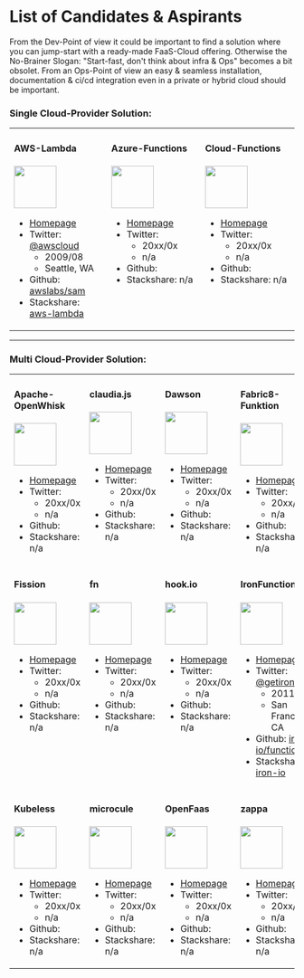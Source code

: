 # List of Candidates & Aspirants

From the Dev-Point of view it could be important to find a solution where you can jump-start with a ready-made FaaS-Cloud offering. Otherwise the No-Brainer Slogan: "Start-fast, don't think about infra & Ops" becomes a bit obsolet. From an Ops-Point of view an easy & seamless installation, documentation & ci/cd integration even in a private or hybrid cloud should be important.

### Single Cloud-Provider Solution:

<table><tr><td width="230" valign="top">

#### AWS-Lambda

<img src="https://img.stackshare.io/service/1909/aws-lambda.png" height="75"/>

- [Homepage](https://aws.amazon.com/lambda/?nc1=h_ls)
- Twitter: [@awscloud](https://twitter.com/awscloud)
  - 2009/08
  - Seattle, WA
- Github: [awslabs/sam](https://github.com/awslabs/serverless-application-model)
- Stackshare: [aws-lambda](https://stackshare.io/aws-lambda)

</td><td width="230" valign="top">

#### Azure-Functions

<img src="http://storage.googleapis.com/xebia-blog/1/2017/01/Azure-function.png" height="75"/>

- [Homepage]()
- Twitter: []()
  - 20xx/0x
  - n/a
- Github: []()
- Stackshare: n/a

</td><td width="230" valign="top">

#### Cloud-Functions

<img src="https://img.stackshare.io/service/6672/google-cloud-functions.png" height="75"/>

- [Homepage]()
- Twitter: []()
  - 20xx/0x
  - n/a
- Github: []()
- Stackshare: n/a

</td>
</tr></table>

---

### Multi Cloud-Provider Solution:

<table><tr><td width="230" valign="top">

#### Apache-OpenWhisk

<img src="" height="75"/>

- [Homepage]()
- Twitter: []()
  - 20xx/0x
  - n/a
- Github: []()
- Stackshare: n/a

</td><td width="230" valign="top">

#### claudia.js

<img src="" height="75"/>

- [Homepage]()
- Twitter: []()
  - 20xx/0x
  - n/a
- Github: []()
- Stackshare: n/a

</td><td width="230" valign="top">

#### Dawson

<img src="" height="75"/>

- [Homepage]()
- Twitter: []()
  - 20xx/0x
  - n/a
- Github: []()
- Stackshare: n/a

</td><td width="230" valign="top">

#### Fabric8-Funktion

<img src="" height="75"/>

- [Homepage]()
- Twitter: []()
  - 20xx/0x
  - n/a
- Github: []()
- Stackshare: n/a

</td></tr>
<tr><td width="230" valign="top">


#### Fission

<img src="" height="75"/>

- [Homepage]()
- Twitter: []()
  - 20xx/0x
  - n/a
- Github: []()
- Stackshare: n/a

</td><td width="230" valign="top">

#### fn

<img src="" height="75"/>

- [Homepage]()
- Twitter: []()
  - 20xx/0x
  - n/a
- Github: []()
- Stackshare: n/a

</td><td width="230" valign="top">

#### hook.io

<img src="" height="75"/>

- [Homepage]()
- Twitter: []()
  - 20xx/0x
  - n/a
- Github: []()
- Stackshare: n/a

</td><td width="230" valign="top">

#### IronFunctions

<img src="" height="75"/>

- [Homepage](https://www.iron.io/)
- Twitter: [@getiron](https://twitter.com/getiron)
  - 2011/12
  - San Francisco, CA
- Github: [iron-io/functions](https://github.com/iron-io/functions)
- Stackshare: [iron-io](https://stackshare.io/iron-io)

</td></tr><tr><td width="230" valign="top">


#### Kubeless

<img src="" height="75"/>

- [Homepage]()
- Twitter: []()
  - 20xx/0x
  - n/a
- Github: []()
- Stackshare: n/a

</td><td width="230" valign="top">

#### microcule

<img src="" height="75"/>

- [Homepage]()
- Twitter: []()
  - 20xx/0x
  - n/a
- Github: []()
- Stackshare: n/a

</td><td width="230" valign="top">

#### OpenFaas

<img src="" height="75"/>

- [Homepage]()
- Twitter: []()
  - 20xx/0x
  - n/a
- Github: []()
- Stackshare: n/a

</td><td width="230" valign="top">

#### zappa

<img src="" height="75"/>

- [Homepage]()
- Twitter: []()
  - 20xx/0x
  - n/a
- Github: []()
- Stackshare: n/a

</td></tr></table>
